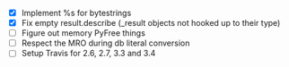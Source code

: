 - [x] Implement %s for bytestrings
- [x] Fix empty result.describe (\_result objects not hooked up to their type)
- [ ] Figure out memory PyFree things
- [ ] Respect the MRO during db literal conversion
- [ ] Setup Travis for 2.6, 2.7, 3.3 and 3.4
